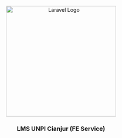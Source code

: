 <p align="center">
  <img src="https://encrypted-tbn0.gstatic.com/images?q=tbn:ANd9GcSlGmKtrnxElpqw3AExKXPWWBulcwjlvDJa1Q&s" width="300" alt="Laravel Logo">
</p>
<h3 align="center">
  LMS UNPI Cianjur (FE Service)  
</h3>